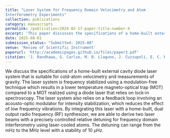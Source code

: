 ```yaml
---
title: "Laser System for Frequency Domain Velocimetry and Atom
Interferometry Experiments"
collection: publications
category: manuscripts
permalink: /publication/2024-02-17-paper-title-number-4
excerpt: 'This paper discusses the specifications of a home-built external cavity diode laser system that is suitable for cold-atom velocimetry and measurements of gravity.'
date: 2025-08-01
submission_status: "Submitted: 2025-08"
venue: 'Review of Scientific Instrument'
paperurl: 'http://academicpages.github.io/files/paper3.pdf'
citation: 'J. Randhawa, G. Carlse, M. B. Llaguno, J. Cuzzupoli, E. C. Ramos, T. Vacheresse, A. Pouliot, and A. Kumarakrishnan1'
---
```


We discuss the specifications of a home-built external cavity diode laser system that is suitable for cold-atom velocimetry and measurements of gravity. The laser system is frequency stabilized using a modulation-free technique which results in a lower temperature magneto-optical trap (MOT) compared to a MOT realized using a diode laser that relies on lock-in spectroscopy. The laser system also relies on a feedback loop involving an acousto-optic modulator for intensity stabilization, which reduces the effect of low frequency vibrations. By integrating this laser with a home-built, dual output radio frequency (RF) synthesizer, we are able to derive two laser beams with a precisely controlled relative detuning for frequency domain interferometry using laser-cooled atoms. The detuning can range from the mHz to the MHz level with a stability of 10 μHz.
